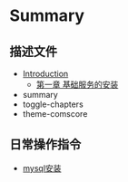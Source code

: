 # Summary

## 描述文件

* [Introduction](README.md)
  * [第一章  基础服务的安装](di-yi-zhang.md)
* summary
* toggle-chapters
* theme-comscore

## 日常操作指令

* [mysql安装](/docs/oper/canal/mysql.md)

